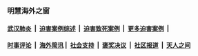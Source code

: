 
### 明慧海外之窗

####  [武汉肺炎](indexes/365.md?t=05142001) &nbsp;|&nbsp;  [迫害案例综述](indexes/328.md?t=05142001) &nbsp;|&nbsp; [迫害致死案例](indexes/277.md?t=05142001)  &nbsp;|&nbsp; [更多迫害案例](indexes/81.md?t=05142001)  &nbsp;|&nbsp; 
####  [时事评论](indexes/19.md?t=05142001) &nbsp;|&nbsp; [海外简讯](indexes/245.md?t=05142001)&nbsp;|&nbsp;  [社会支持](indexes/140.md?t=05142001) &nbsp;|&nbsp; [褒奖决议](indexes/282.md?t=05142001) &nbsp;|&nbsp; [社区报道](indexes/91.md?t=05142001)  &nbsp;|&nbsp; [天人之间](indexes/78.md?t=05142001) 

